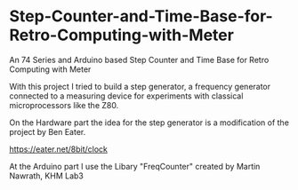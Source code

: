 # Step-Counter-and-Time-Base-for-Retro-Computing-with-Meter
An 74 Series and Arduino based Step Counter and Time Base for Retro Computing with Meter

With this project I tried to build a step generator, a frequency generator connected to a measuring device for experiments with classical microprocessors like the Z80.

On the Hardware part the idea for the step generator is a modification of the project by Ben Eater.

https://eater.net/8bit/clock

At the Arduino part I use the Libary "FreqCounter" created by Martin Nawrath, KHM Lab3

